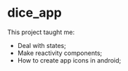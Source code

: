 # dice_app

This project taught me:
- Deal with states;
- Make reactivity components;
- How to create app icons in android;
